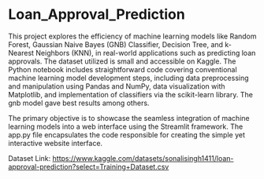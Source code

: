 # Loan_Approval_Prediction
This project explores the efficiency of machine learning models like Random Forest, Gaussian Naive Bayes (GNB) Classifier, Decision Tree, and k-Nearest Neighbors (KNN), in real-world applications such as predicting loan approvals. The dataset utilized is small and accessible on Kaggle. The Python notebook includes straightforward code covering conventional machine learning model development steps, including data preprocessing and manipulation using Pandas and NumPy, data visualization with Matplotlib, and implementation of classifiers via the scikit-learn library. The gnb model gave best results among others.

The primary objective is to showcase the seamless integration of machine learning models into a web interface using the Streamlit framework. The app.py file encapsulates the code responsible for creating the simple yet interactive website interface.

Dataset Link: https://www.kaggle.com/datasets/sonalisingh1411/loan-approval-prediction?select=Training+Dataset.csv
